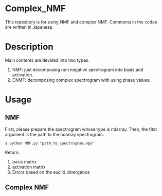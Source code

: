 # Complex_NMF
This repository is for using NMF and complex NMF. Comments in the codes are written in Japanese.

# Description
Main contents are devided into two types.
1. NMF: just decomposing non negative spectrogram into basis and activation.
2. CNMF: decomposing complex spectrogram with using phase values.

# Usage
## NMF
First, please prepare the spectrogram whose type is ndarray. Then, the fitst argument is the path to the ndarray spectrogram.
```
$ python NMF.py "path_to_spectrogram.npy"
```
Return:
1. basis matrix
2. activation matrix
3. Errors based on the euclid_divergence

## Complex NMF
